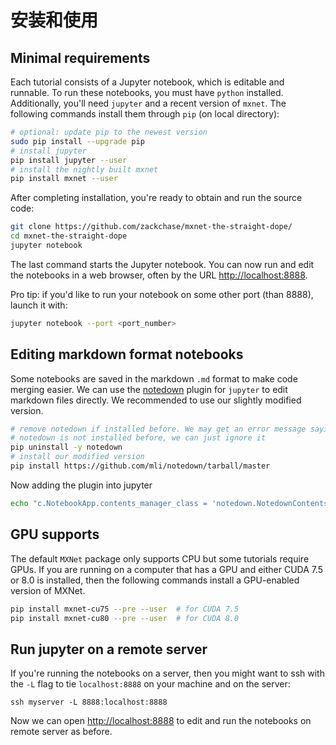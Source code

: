 # 安装和使用

## Minimal requirements
Each tutorial consists of a Jupyter notebook, which is editable and
runnable. To run these notebooks, you must have `python` installed.
Additionally, you'll need `jupyter` and a recent version of `mxnet`.
The following commands install them through `pip` (on local directory):

```bash
# optional: update pip to the newest version
sudo pip install --upgrade pip
# install jupyter
pip install jupyter --user
# install the nightly built mxnet
pip install mxnet --user
```

After completing installation, you're ready to obtain and run the source code:

```bash
git clone https://github.com/zackchase/mxnet-the-straight-dope/
cd mxnet-the-straight-dope
jupyter notebook
```

The last command starts the Jupyter notebook. You can now run and edit the
notebooks in a web browser, often by the URL [http://localhost:8888](http://localhost:8888).

Pro tip: if you'd like to run your notebook on some other port (than 8888),
launch it with:

```bash
jupyter notebook --port <port_number>
```

## Editing markdown format notebooks

Some notebooks are saved in the markdown `.md` format to make code merging
easier. We can use the [notedown](https://github.com/mli/notedown) plugin
for `jupyter` to edit markdown files directly. We recommended to use our
slightly modified version.

```bash
# remove notedown if installed before. We may get an error message saying that
# notedown is not installed before, we can just ignore it
pip uninstall -y notedown
# install our modified version
pip install https://github.com/mli/notedown/tarball/master
```

Now adding the plugin into jupyter

```bash
echo "c.NotebookApp.contents_manager_class = 'notedown.NotedownContentsManager'" >>~/.jupyter/jupyter_notebook_config.py
```

## GPU supports

The default `MXNet` package only supports CPU but some tutorials require
GPUs. If you are running on a computer that has a GPU and either CUDA 7.5
or 8.0 is installed, then the following commands install a GPU-enabled
version of MXNet.

```bash
pip install mxnet-cu75 --pre --user  # for CUDA 7.5
pip install mxnet-cu80 --pre --user  # for CUDA 8.0
```

## Run jupyter on a remote server

If you're running the notebooks on a server,
then you might want to ssh with the `-L` flag to tie `localhost:8888`
on your machine and on the server:

```
ssh myserver -L 8888:localhost:8888
```

Now we can open [http://localhost:8888](http://localhost:8888) to edit and run the notebooks on remote
server as before.
